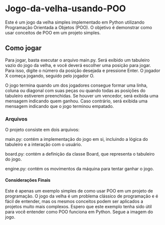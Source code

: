 # Jogo-da-velha-usando-POO

Este é um jogo da velha simples implementado em Python utilizando Programação Orientada a Objetos (POO). O objetivo é demonstrar como usar conceitos de POO em um projeto simples.

<h2>Como jogar</h2>
Para jogar, basta executar o arquivo main.py. Será exibido um tabuleiro vazio do jogo da velha, e você deverá escolher uma posição para jogar. Para isso, digite o número da posição desejada e pressione Enter. O jogador X começa jogando, seguido pelo jogador O.

O jogo termina quando um dos jogadores consegue formar uma linha, coluna ou diagonal com suas peças ou quando todas as posições do tabuleiro estiverem preenchidas. Se houver um vencedor, será exibida uma mensagem indicando quem ganhou. Caso contrário, será exibida uma mensagem indicando que o jogo terminou empatado.

<h3>Arquivos</h3>
O projeto consiste em dois arquivos:

main.py: contém a implementação do jogo em si, incluindo a lógica do tabuleiro e a interação com o usuário.

board.py: contém a definição da classe Board, que representa o tabuleiro do jogo.

engine.py: contém os movimentos da máquina para tentar ganhar o jogo.

<h4>Considerações Finais</h4>
Este é apenas um exemplo simples de como usar POO em um projeto de programação. O jogo da velha é um problema clássico de programação e é fácil de entender, mas os mesmos conceitos podem ser aplicados a projetos muito mais complexos. Espero que este exemplo tenha sido útil para você entender como POO funciona em Python.
Segue a imagem do jogo.
